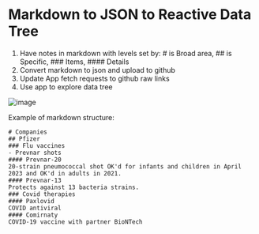 # Markdown to JSON to Reactive Data Tree

1. Have notes in markdown with levels set by: # is Broad area, ## is Specific, ### Items, #### Details
3. Convert markdown to json and upload to github
4. Update App fetch requests to github raw links
5. Use app to explore data tree

![image](https://github.com/editorblitz/bionotes/assets/67771494/69d0bb04-4758-4a80-8dc2-6407f6c1b94e)

Example of markdown structure:
```
# Companies
## Pfizer
### Flu vaccines
- Prevnar shots
#### Prevnar-20
20-strain pneumococcal shot OK'd for infants and children in April 2023 and OK'd in adults in 2021.
#### Prevnar-13
Protects against 13 bacteria strains.
### Covid therapies
#### Paxlovid
COVID antiviral
#### Comirnaty
COVID-19 vaccine with partner BioNTech
```
